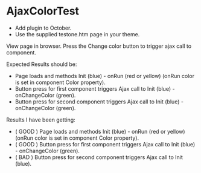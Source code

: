 # AjaxColorTest

- Add plugin to October.
- Use the supplied testone.htm page in your theme.

View page in browser.
Press the Change color button to trigger ajax call to component.

Expected Results should be:
- Page loads and methods Init (blue) - onRun (red or yellow) (onRun color is set in component Color property).
- Button press for first component triggers Ajax call to Init (blue) - onChangeColor (green).
- Button press for second component triggers Ajax call to Init (blue) - onChangeColor (green).


Results I have been getting:
- ( GOOD ) Page loads and methods Init (blue) - onRun (red or yellow) (onRun color is set in component Color property).
- ( GOOD ) Button press for first component triggers Ajax call to Init (blue) - onChangeColor (green).
- ( BAD ) Button press for second component triggers Ajax call to Init (blue). 
